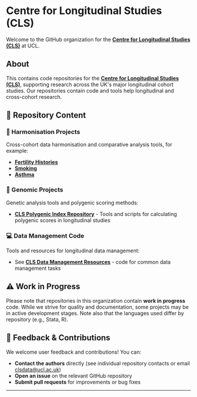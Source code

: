 # Centre for Longitudinal Studies (CLS)
Welcome to the GitHub organization for the [**Centre for Longitudinal Studies (CLS)**](https://cls.ucl.ac.uk/) at UCL.

## About

This contains code repositories for the [**Centre for Longitudinal Studies (CLS)**](https://cls.ucl.ac.uk/), supporting research across the UK's major longitudinal cohort studies. Our repositories contain code and tools help longitudinal and cross-cohort research.

## 📂 Repository Content

### 🔗 Harmonisation Projects
Cross-cohort data harmonisation and comparative analysis tools, for example:
- [**Fertility Histories**](https://github.com/CLS-Data/Fertility-histories-in-four-UK-cohort-studies) 
- [**Smoking**](https://github.com/CLS-Data/smoking-in-the-cohorts)
- [**Asthma**](https://github.com/CLS-Data/Harmonised-asthma-across-cohorts) 

### 🧬 Genomic Projects
Genetic analysis tools and polygenic scoring methods:
- [**CLS Polygenic Index Repository**](https://github.com/CLS-Data/CLS_PGI_repository) - Tools and scripts for calculating polygenic scores in longitudinal studies

### 💻 Data Management Code
Tools and resources for longitudinal data management:
- See [**CLS Data Management Resources**](https://cls-data.github.io/) - code for common data management tasks

## ⚠️ Work in Progress

Please note that repositories in this organization contain **work in progress** code. While we strive for quality and documentation, some projects may be in active development stages. Note also that the languages used differ by repository (e.g., Stata, R). 

## 💬 Feedback & Contributions

We welcome user feedback and contributions! You can:
- **Contact the authors** directly (see individual repository contacts or email clsdata@ucl.ac.uk)
- **Open an issue** on the relevant GitHub repository
- **Submit pull requests** for improvements or bug fixes

---

